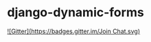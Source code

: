 # django-dynamic-forms
[![Gitter](https://badges.gitter.im/Join Chat.svg)](https://gitter.im/Markush2010/django-dynamic-forms?utm_source=badge&utm_medium=badge&utm_campaign=pr-badge&utm_content=badge)